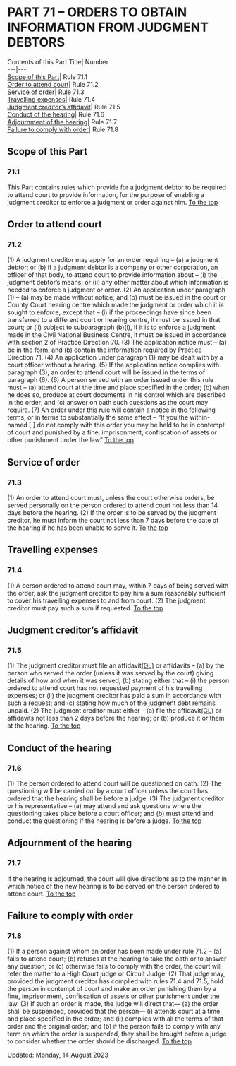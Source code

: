 # PART 71 – ORDERS TO OBTAIN INFORMATION FROM JUDGMENT DEBTORS
Contents of this Part
Title| Number  
---|---  
[Scope of this Part](https://www.justice.gov.uk/courts/procedure-rules/civil/rules/part71#IDA2ZTBB)| Rule 71.1  
[Order to attend court](https://www.justice.gov.uk/courts/procedure-rules/civil/rules/part71#IDAQ0TBB)| Rule 71.2  
[Service of order](https://www.justice.gov.uk/courts/procedure-rules/civil/rules/part71#IDAQCYIC)| Rule 71.3  
[Travelling expenses](https://www.justice.gov.uk/courts/procedure-rules/civil/rules/part71#IDAQDYIC)| Rule 71.4  
[Judgment creditor’s affidavit](https://www.justice.gov.uk/courts/procedure-rules/civil/rules/part71#IDAQEYIC)| Rule 71.5  
[Conduct of the hearing](https://www.justice.gov.uk/courts/procedure-rules/civil/rules/part71#IDA0HYIC)| Rule 71.6  
[Adjournment of the hearing](https://www.justice.gov.uk/courts/procedure-rules/civil/rules/part71#IDA1JYIC)| Rule 71.7  
[Failure to comply with order](https://www.justice.gov.uk/courts/procedure-rules/civil/rules/part71#IDAPKYIC)| Rule 71.8  
## Scope of this Part
### 71.1
This Part contains rules which provide for a judgment debtor to be required to attend court to provide information, for the purpose of enabling a judgment creditor to enforce a judgment or order against him.
[To the top](https://www.justice.gov.uk/courts/procedure-rules/civil/rules/part71#top)
## Order to attend court
### 71.2
(1) A judgment creditor may apply for an order requiring –
(a) a judgment debtor; or
(b) if a judgment debtor is a company or other corporation, an officer of that body,
to attend court to provide information about –
(i) the judgment debtor’s means; or
(ii) any other matter about which information is needed to enforce a judgment or order.
(2) An application under paragraph (1) –
(a) may be made without notice; and
(b) must be issued in the court or County Court hearing centre which made the judgment or order which it is sought to enforce, except that –
(i) if the proceedings have since been transferred to a different court or hearing centre, it must be issued in that court; or
(ii) subject to subparagraph (b)(i), if it is to enforce a judgment made in the Civil National Business Centre, it must be issued in accordance with section 2 of Practice Direction 70.
(3) The application notice must –
(a) be in the form; and
(b) contain the information
required by Practice Direction 71.
(4) An application under paragraph (1) may be dealt with by a court officer without a hearing.
(5) If the application notice complies with paragraph (3), an order to attend court will be issued in the terms of paragraph (6).
(6) A person served with an order issued under this rule must –
(a) attend court at the time and place specified in the order;
(b) when he does so, produce at court documents in his control which are described in the order; and
(c) answer on oath such questions as the court may require.
(7) An order under this rule will contain a notice in the following terms, or in terms to substantially the same effect –
“If you the within-named [ ] do not comply with this order you may be held to be in contempt of court and punished by a fine, imprisonment, confiscation of assets or other punishment under the law”
[To the top](https://www.justice.gov.uk/courts/procedure-rules/civil/rules/part71#top)
## Service of order
### 71.3
(1) An order to attend court must, unless the court otherwise orders, be served personally on the person ordered to attend court not less than 14 days before the hearing.
(2) If the order is to be served by the judgment creditor, he must inform the court not less than 7 days before the date of the hearing if he has been unable to serve it.
[To the top](https://www.justice.gov.uk/courts/procedure-rules/civil/rules/part71#top)
## Travelling expenses
### 71.4
(1) A person ordered to attend court may, within 7 days of being served with the order, ask the judgment creditor to pay him a sum reasonably sufficient to cover his travelling expenses to and from court.
(2) The judgment creditor must pay such a sum if requested.
[To the top](https://www.justice.gov.uk/courts/procedure-rules/civil/rules/part71#top)
## Judgment creditor’s affidavit
### 71.5
(1) The judgment creditor must file an affidavit[(GL)](https://www.justice.gov.uk/guidance/courts-and-tribunals/courts/procedure-rules/civil/menus/glossary.htm) or affidavits –
(a) by the person who served the order (unless it was served by the court) giving details of how and when it was served;
(b) stating either that –
(i) the person ordered to attend court has not requested payment of his travelling expenses; or
(ii) the judgment creditor has paid a sum in accordance with such a request; and
(c) stating how much of the judgment debt remains unpaid.
(2) The judgment creditor must either –
(a) file the affidavit[(GL)](https://www.justice.gov.uk/guidance/courts-and-tribunals/courts/procedure-rules/civil/menus/glossary.htm) or affidavits not less than 2 days before the hearing; or
(b) produce it or them at the hearing.
[To the top](https://www.justice.gov.uk/courts/procedure-rules/civil/rules/part71#top)
## Conduct of the hearing
### 71.6
(1) The person ordered to attend court will be questioned on oath.
(2) The questioning will be carried out by a court officer unless the court has ordered that the hearing shall be before a judge.
(3) The judgment creditor or his representative –
(a) may attend and ask questions where the questioning takes place before a court officer; and
(b) must attend and conduct the questioning if the hearing is before a judge.
[To the top](https://www.justice.gov.uk/courts/procedure-rules/civil/rules/part71#top)
## Adjournment of the hearing
### 71.7
If the hearing is adjourned, the court will give directions as to the manner in which notice of the new hearing is to be served on the person ordered to attend court.
[To the top](https://www.justice.gov.uk/courts/procedure-rules/civil/rules/part71#top)
## Failure to comply with order
### 71.8
(1) If a person against whom an order has been made under rule 71.2 –
(a) fails to attend court;
(b) refuses at the hearing to take the oath or to answer any question; or
(c) otherwise fails to comply with the order,
the court will refer the matter to a High Court judge or Circuit Judge.
(2) That judge may, provided the judgment creditor has complied with rules 71.4 and 71.5, hold the person in contempt of court and make an order punishing them by a fine, imprisonment, confiscation of assets or other punishment under the law.
(3) If such an order is made, the judge will direct that—
(a) the order shall be suspended, provided that the person—
(i) attends court at a time and place specified in the order; and
(ii) complies with all the terms of that order and the original order; and
(b) if the person fails to comply with any term on which the order is suspended, they shall be brought before a judge to consider whether the order should be discharged.
[To the top](https://www.justice.gov.uk/courts/procedure-rules/civil/rules/part71#top)

Updated: Monday, 14 August 2023
